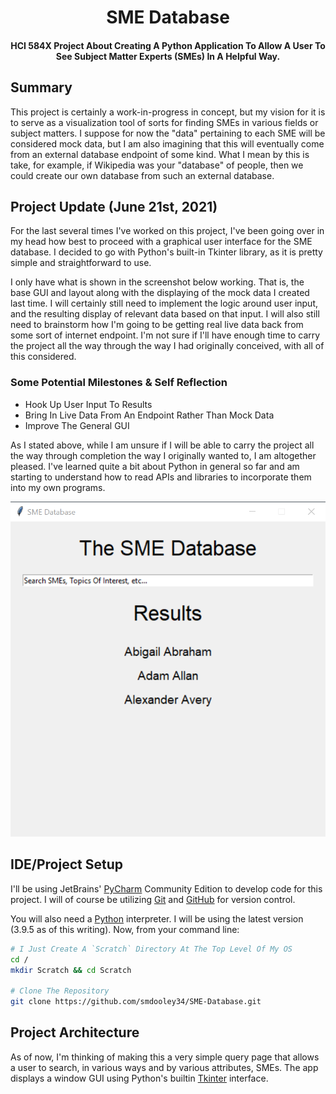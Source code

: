 <div align="center">
  <h1>SME Database</h1>

  <h4>
    HCI 584X Project About Creating A Python Application To Allow A User To See Subject Matter Experts (SMEs) In A
    Helpful Way.
  </h4>
</div>

## Summary
This project is certainly a work-in-progress in concept, but my vision for it is to serve as a visualization tool of
sorts for finding SMEs in various fields or subject matters. I suppose for now the "data" pertaining to each SME will be
considered mock data, but I am also imagining that this will eventually come from an external database endpoint of some
kind. What I mean by this is take, for example, if Wikipedia was your "database" of people, then we could create our own
database from such an external database.

## Project Update (June 21st, 2021)
For the last several times I've worked on this project, I've been going over in my head how best to proceed with a
graphical user interface for the SME database. I decided to go with Python's built-in Tkinter library, as it is pretty
simple and straightforward to use.

I only have what is shown in the screenshot below working. That is, the base GUI and layout along with the displaying
of the mock data I created last time. I will certainly still need to implement the logic around user input, and the
resulting display of relevant data based on that input. I will also still need to brainstorm how I'm going to be
getting real live data back from some sort of internet endpoint. I'm not sure if I'll have enough time to carry the
project all the way through the way I had originally conceived, with all of this considered.

### Some Potential Milestones & Self Reflection
* Hook Up User Input To Results
* Bring In Live Data From An Endpoint Rather Than Mock Data
* Improve The General GUI

As I stated above, while I am unsure if I will be able to carry the project all the way through completion the way I
originally wanted to, I am altogether pleased. I've learned quite a bit about Python in general so far and am
starting to understand how to read APIs and libraries to incorporate them into my own programs.

![img.png](screenshots/screen_one.png)

## IDE/Project Setup
I'll be using JetBrains' [PyCharm](https://www.jetbrains.com/pycharm/) Community Edition to develop code for this
project. I will of course be utilizing [Git](https://git-scm.com) and [GitHub](https://github.com/) for version control.

You will also need a [Python](https://www.python.org/) interpreter. I will be using the latest version (3.9.5 as of
this writing). Now, from your command line:

```bash
# I Just Create A `Scratch` Directory At The Top Level Of My OS
cd /
mkdir Scratch && cd Scratch

# Clone The Repository
git clone https://github.com/smdooley34/SME-Database.git 
```

## Project Architecture
As of now, I'm thinking of making this a very simple query page that allows a user to search, in various ways and by
various attributes, SMEs. The app displays a window GUI using Python's builtin
[Tkinter](https://docs.python.org/3/library/tkinter.html) interface.
